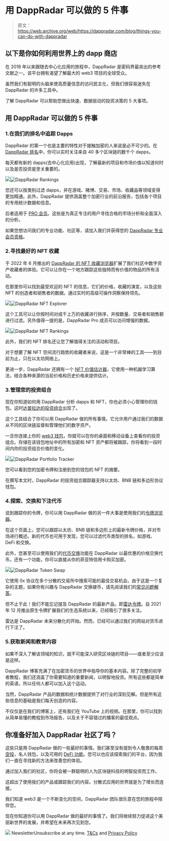 # 用 DappRadar 可以做的 5 件事

> 原文：<https://web.archive.org/web/https://dappradar.com/blog/things-you-can-do-with-dappradar>

## 以下是你如何利用世界上的 dapp 商店

在 2018 年以来跟随去中心化应用的旅程中，DappRadar 是密码界最突出的参考文献之一。该平台拥有渴望了解最大的 web3 项目的全球受众。

虽然我们有聪明的头脑来使高质量信息的访问民主化，但我们很容易迷失在 DappRadar 的许多工具中。

了解 DappRadar 可以帮助您做出快速、数据驱动的投资决策的 5 大事项。

## 用 DappRadar 可以做的 5 件事

### 1.在我们的排名中追踪 Dapps

DappRadar 的第一个也是主要的特性对于接触加密的人来说是必不可少的。在 [DappRadar 排名](https://web.archive.org/web/20220813201853/https://dappradar.com/rankings)中，你可以实时关注来自 40 多个区块链的数千个 dapps。

每天都有新的 dapps(去中心化应用)出现，了解最新的项目和市场价值以知道何时以及是否投资是至关重要的。

![](img/9b06b84b0f877626446b6b1704257531.png)![DappRadar Rankings](img/b792ae8218c5955eabb343166e091b25.png)

您还可以按类别过滤 dapps，并在游戏、赌博、交易、市场、收藏品等领域变得更加精通。此外，DappRadar 提供涵盖整个加密行业的前沿报告，包括各个项目的专用统计数据和信息。

后者适用于 [PRO 会员](https://web.archive.org/web/20220813201853/https://dappradar.com/blog/thanks-to-the-radar-airdrop-you-got-dappradar-pro-what-does-it-do)。这些是为真正专注的用户寻找合格的市场分析和全面深入的分析。

如果您想访问我们的专业功能、社区等，请加入我们并获得您的 [DappRadar 专业会员资格](https://web.archive.org/web/20220813201853/https://dappradar.com/token/pro)。

### 2.寻找最好的 NFT 收藏

于 2022 年 6 月推出的 [DappRadar 的 NFT 收藏浏览器](https://web.archive.org/web/20220813201853/https://dappradar.com/hub/nft-explorer)扩展了我们社区中数字资产收藏者的体验。它可以让你在一个地方跟踪这些独特而有价值的物品的所有活动。

在那里你可以找到最受欢迎的 NFT 的信息，它们的价格，收藏的演变，以及这些 NFT 的创造者和销售者的数据。通过实时的高级可操作洞察保持领先。

![](img/b81fdb09b55a34af3425fb322edbec0b.png)![DappRadar NFT Explorer](img/be83a5f2cef7d0a4377b14b6863e6a19.png)

这个工具可以让你按时间对成千上万的收藏进行排序，并按数量、交易者和销售额进行过滤。另外值得一提的是，DappRadar Pro 成员可以访问增强的数据。

![](img/6c0f993b962f16ecf9a8e17511cfcec8.png)![DappRadar NFT Rankings](img/68a86b0544b5ca04d72c27eb30000b22.png)

此外，我们的 NFT 排名还让您了解值得关注的活动和项目。

对于想要了解 NFT 空间流行趋势的收藏者来说，这是一个非常棒的工具——到目前为止，只在以太坊网络上。

更进一步，DappRadar 还拥有一个 [NFT 价值估计器](https://web.archive.org/web/20220813201853/https://dappradar.com/hub/nft-value-estimator)，它使用一种机器学习算法，结合各种来源的当前价格和历史价格来提供估计。

### 3.管理您的投资组合

现在你知道如何用 DappRadar 分析 dapps 和 NFT，你也必须小心管理你的钱包。这时[达普拉达的投资组合](https://web.archive.org/web/20220813201853/https://dappradar.com/hub/wallet/)出现了。

这个工具结合了你可以用 DappRadar 做的所有事情。它允许用户通过我们的数据从不同的区块链监督和管理他们的数字资产。

一旦你连接上你的 [web3 钱包](https://web.archive.org/web/20220813201853/https://dappradar.com/blog/best-cryptocurrency-wallets-for-2022)，你就可以在你的桌面和移动设备上查看你的投资组合。存储在该钱包地址中的所有加密和 NFT 资产都将被跟踪，你将看到一段时间内你的投资组合价值的变化。

![](img/9c331f53b1f7c37ca90138e7ad5229ad.png)![DappRadar Portfolio Tracker](img/d5b62acb61fd1acfae303efce1a0feb8.png)

您可以看到您的加密令牌和注册到您的钱包的 NFT 的摘要。

在撰写本文时，DappRadar 的投资组合跟踪器支持以太坊、BNB 链和多边形协议钱包。

### 4.探索、交换和下注代币

说到跟踪你的令牌，你可以用 DappRadar 做的另一件大事是使用我们的[令牌浏览器](https://web.archive.org/web/20220813201853/https://dappradar.com/hub/tokens/ethereum/all/1)。

在这个页面上，您可以跟踪以太坊、BNB 链和多边形上的最新令牌价格，并对市场进行概述。新的代币也可用于发现，您可以过滤代币类型的排名，如游戏、DeFi 和交换。

此外，您甚至可以使用我们的[代币交换](https://web.archive.org/web/20220813201853/https://dappradar.com/hub/swap/eth)功能在 DappRadar 以最优惠的价格交换代币。还有一个功能，你可以直接从你的菲亚特信用卡购买加密。

![](img/72b2e96338119a91ae40c18e70c4209f.png)![DappRadar Token Swap](img/f5a2ae5b9866f1d331f6fbb2052494b3.png)

它使用 0x 协议在多个分散的交易所中搜索可能的最佳交易机会。由于这是一个复杂的主题，如果你有兴趣与 DappRadar 交换硬币，请先阅读我们的[常见问题解答](https://web.archive.org/web/20220813201853/https://dappradar.com/blog/faq-token-swap-on-dappradar/)。

但不止于此！我们不能忘记提及 DappRadar 的最新产品，即[雷达令牌](https://web.archive.org/web/20220813201853/https://dappradar.com/token/overview/)。自 2021 年 12 月推出原生令牌扩展我们的生态系统以来，已经吸引了很多关注。

雷达是 DappRadar 未来分散化的开始。然而，已经可以通过我们的网站对货币进行下注了。

### 5.获取新闻和教育内容

如果不深入了解该领域的知识，就不可能深入研究区块链的项目——或者至少应该是这样。

DappRadar 博客充满了在加密货币的世界中指导你的基本内容。除了完整的初学者教程，我们还涵盖了你需要知道的重要新闻，以明智地投资。所有这些都是简单的英语，所以任何人都可以加入这个运动。

当然，DappRadar 产品的数据和统计数据提供了对行业的深刻见解。但是所有这些信息的基础是我们每天创造的内容。

不仅仅是在我们的博客上，还有我们在 YouTube 上的视频。在那里，你可以找到从简单易懂的教程到市场报告，以及关于不容错过的播客的最佳观点。

## 你准备好加入 DappRadar 社区了吗？

这些只是用 DappRadar 做的一些最好的事情。我们甚至没有提到令人敬畏的每周[空投](https://web.archive.org/web/20220813201853/https://dappradar.com/hub/airdrops)，名人钱包，以及可用的 [DeFi 功能](https://web.archive.org/web/20220813201853/https://dappradar.com/defi)。您可以也应该探索我们的平台，因为我们一直在寻找新的方法来改善您的体验。

通过加入我们的社区，你将会被一群聪明的人为区块链科技的明智投资而工作。

这超出了使用我们的产品或跟踪我们的内容。分散式应用的世界就是为了增长而连接。

我们知道 web3 是一个不断变化的空间，DappRadar 团队很乐意在您的旅程中陪伴您。

现在你知道你可以用 DappRadar 做的最好的事情了。我们将继续努力促进这个美丽新世界的发展，并希望在未来再次见到您。

![](img/6d5a4a2d609c56e1a5771717e54ba759.png) NewsletterUnsubscribe at any time. [T&Cs](https://web.archive.org/web/20220813201853/https://dappradar.com/terms) and [Privacy Policy](https://web.archive.org/web/20220813201853/https://dappradar.com/privacy-policy)